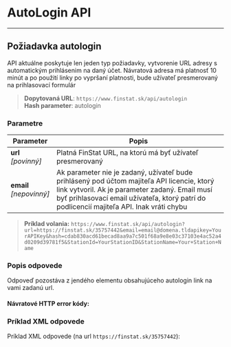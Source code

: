 # AutoLogin API

---
## Požiadavka autologin
API aktuálne poskytuje len jeden typ požiadavky, vytvorenie URL adresy s automatickým 
prihlásenim na daný účet. Návratová adresa má platnosť 10 minút a po použití linky po vypršaní 
platnosti, bude užívateľ presmerovaný na prihlasovací formulár

> **Dopytovaná URL**: ```https://www.finstat.sk/api/autologin```<br />
> **Hash parameter**: autologin
### Parametre
| Parameter | Popis |
| ----------- | ----------- |
| **url**<br />*[povinný]*| Platná FinStat URL, na ktorú má byť užívateľ presmerovaný |
| **email**<br />*[nepovinný]*| Ak parameter nie je zadaný, užívateľ bude prihlásený pod účtom majiteľa API licencie, ktorý link vytvoril. Ak je parameter zadaný. Email musí byť prihlasovací email užívateľa, ktorý patrí do podlicencií majiteľa API. Inak vráti chybu |

[](../parts/parameters.md ':include')

> **Príklad volania:** ```https://www.finstat.sk/api/autologin?url=https://finstat.sk/35757442&email=email@domena.tldapikey=YourAPIKey&hash=cdab830acd61becad8aa9a7c501f68a9e8e03c37103e4ac52a4d0209d39781f5&StationId=YourStationID&StationName=Your+Station+Name```

### Popis odpovede

Odpoveď pozostáva z jendého elementu obsahujúceho autologin link na vami zadanú url.


#### Návratové HTTP error kódy:
[](../parts/httperrorcodes.md ':include')

### Príklad XML odpovede
Príklad XML odpovede (na url `https://finstat.sk/35757442`):

[](../../examples/autologin.md ':include')